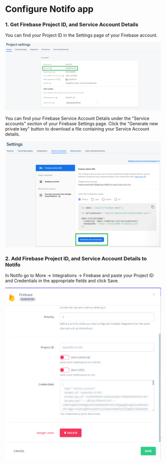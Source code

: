 # Configure Notifo app
### **1. Get Firebase Project ID, and Service Account Details**

You can find your Project ID in the Settings page of your Firebase account.  

![Firebase Project Id](media/firebase-project-id.png)

You can find your Firebase Service Account Details under the "Service accounts" section of your Firebase Settings page. Click the "Generate new private key" button to download a file containing your Service Account details.  

![Firebase Service Account Details](media/firebase-service-account-details.png)

### **2. Add Firebase Project ID, and Service Account Details to Notifo**
In Notifo go to More -> Integrations -> Firebase and paste your Project ID and Credentials in the appropriate fields and click Save.

![Notifo Firebase Settings](media/notifo-settings.png)





